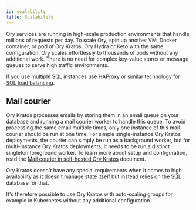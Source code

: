 ```yaml
---
id: scalability
title: Scalability
---
```


Ory services are running in high-scale production environments that handle millions of requests per day. To scale Ory, spin up
another VM, Docker container, or pod of Ory Kratos, Ory Hydra or Keto with the same configuration. Ory scales effortlessly to
thousands of pods without any additional work. There is no need for complex key-value stores or message queues to serve high
traffic environments.

If you use multiple SQL instances use HAProxy or similar technology for
[SQL load balancing](https://severalnines.com/resources/database-management-tutorials/mysql-load-balancing-haproxy-tutorial).

## Mail courier

Ory Kratos processes emails by storing them in an email queue on your database and running a mail courier worker to handle this
queue. To avoid processing the same email multiple times, only one instance of this mail courier should be run at one time. For
simple single-instance Ory Kratos deployments, the courier can simply be run as a background worker, but for multi-instance Ory
Kratos deployments, it needs to be run a distinct singleton foreground worker. To learn more about setup and configuration, read
the [Mail courier in self-hosted Ory Kratos](../../kratos/self-hosted/mail-courier-selfhosted) document.

Ory Kratos doesn't have any special requirements when it comes to high availability as it doesn't manage state itself but instead
relies on the SQL database for that.

It's therefore possible to use Ory Kratos with auto-scaling groups for example in Kubernetes without any additional configuration.
